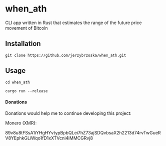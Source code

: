 # when_ath
CLI app written in Rust that estimates the range of the future price movement of Bitcoin 

## Installation
```
git clone https://github.com/jerzybrzoska/when_ath.git 

```
## Usage

```
cd when_ath 

cargo run --release
```

#### Donations

Donations would help me to continue developing this project:

Monero (XMR): 

89v8u8tFSsA1iYHgHYvtypBpbQLei7hZ73ajSDQvbsaX2h2213d74rvTwGueRV8YEphkGLiWqo1fD1xXTVcni4iMMCGRvj8
